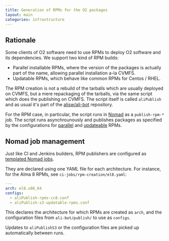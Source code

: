 ```yaml
---
title: Generation of RPMs for the O2 packages
layout: main
categories: infrastructure
---
```


## Rationale

Some clients of O2 software need to use RPMs to deploy O2 software and its
dependencies. We support two kind of RPM builds:

* Parallel installable RPMs, where the version of the packages is 
 actually part of the name, allowing parallel installation a-la CVMFS.
* Updatable RPMs, which behave like common RPMs for Centos / RHEL.

The RPM creation is not a rebuild of the tarballs which are usually deployed on CVMFS,
but a mere repackaging of the tarballs, via the same script which does the publishing
on CVMFS. The script itself is called `aliPublish` and as usual it's part of the 
[alisw/ali-bot](https://github.com/alisw/ali-bot/tree/master/publish) repository.

For the RPM case, in particular, the script runs in [Nomad](infrastructure-nomad.md) as a `publish-rpm-*` job.
The script runs asynchrounously and publishes packages as specified by the configurations for [parallel](https://github.com/alisw/ali-bot/blob/master/publish/aliPublish-rpms-cc8.conf) and [updateable](https://github.com/alisw/ali-bot/blob/master/publish/aliPublish-s3-updatable-rpms.conf) RPMs.

## Nomad job management

Just like CI and Jenkins builders, RPM publishers are configured as [templated Nomad jobs](infrastructure-nomad.md#complex-templated-job-declarations-eg-ci).

They are declared using one YAML file for each architecture.
For instance, for the Alma 8 RPMs, see `ci-jobs/rpm-creation/el8.yaml`:

```yaml
---
arch: el8.x86_64
configs:
  - aliPublish-rpms-cc8.conf
  - aliPublish-s3-updatable-rpms.conf
```

This declares the architecture for which RPMs are created as `arch`, and the configuration files from `ali-bot/publish/` to use as `configs`.

Updates to `aliPublishS3` or the configuration files are picked up automatically between runs.

